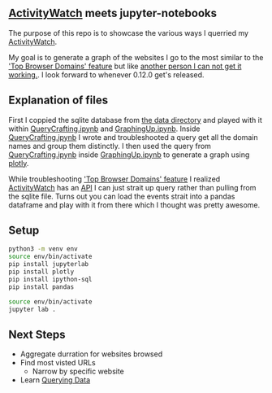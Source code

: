 ## [ActivityWatch](https://github.com/ActivityWatch/activitywatch) meets jupyter-notebooks

The purpose of this repo is to showcase the various ways I querried my [ActivityWatch](https://github.com/ActivityWatch/activitywatch).

My goal is to generate a graph of the websites I go to the most similar to the ['Top Browser Domains' feature](https://github.com/ActivityWatch/aw-webui/commit/8f443bc1e258c54f1838994e0f1f79e254d86d6a) but like [another person I can not get it working.](https://github.com/ActivityWatch/aw-webui/issues/357). I look forward to whenever 0.12.0 get's released.

## Explanation of files

First I coppied the sqlite database from [the data directory](https://docs.activitywatch.net/en/latest/directories.html#data-directory) and played with it within [QueryCrafting.ipynb](./QueryCrafting.ipynb) and [GraphingUp.ipynb](GraphingUp.ipynb). Inside [QueryCrafting.ipynb](./QueryCrafting.ipynb) I wrote and troubleshooted a query get all the domain names and group them distinctly. I then used the query from [QueryCrafting.ipynb](./QueryCrafting.ipynb) inside [GraphingUp.ipynb](GraphingUp.ipynb) to generate a graph using [plotly](https://plotly.com/python/bar-charts/).

While troubleshooting ['Top Browser Domains' feature](https://github.com/ActivityWatch/aw-webui/commit/8f443bc1e258c54f1838994e0f1f79e254d86d6a) I realized [ActivityWatch](https://github.com/ActivityWatch/activitywatch) has an [API](https://docs.activitywatch.net/en/stable/api.html) I can just strait up query rather than pulling from the sqlite file. Turns out you can load the events strait into a pandas dataframe and play with it from there which I thought was pretty awesome.

## Setup

``` bash
python3 -m venv env
source env/bin/activate
pip install jupyterlab
pip install plotly
pip install ipython-sql
pip install pandas
```

``` bash
source env/bin/activate
jupyter lab .
```

## Next Steps

* Aggregate durration for websites browsed
* Find most visted URLs
  * Narrow by specific website
* Learn [Querying Data](https://docs.activitywatch.net/en/latest/examples/querying-data.html)
